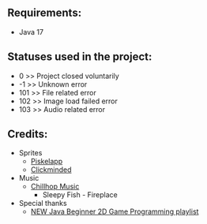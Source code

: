 ## Requirements:
- Java 17

## Statuses used in the project:
- 0   >> Project closed voluntarily
- -1  >> Unknown error
- 101 >> File related error
- 102 >> Image load failed error
- 103 >> Audio related error

## Credits:
- Sprites
    - [Piskelapp](https://www.piskelapp.com/p/create/sprite)
    - [Clickminded](https://www.clickminded.com/button-generator/)
- Music
    - [Chillhop Music](https://chillhop.com/creators/)
        - Sleepy Fish - Fireplace
- Special thanks
    - [NEW Java Beginner 2D Game Programming playlist](https://www.youtube.com/channel/UCaM7SQvF5q9sz4NgL16PNRA)